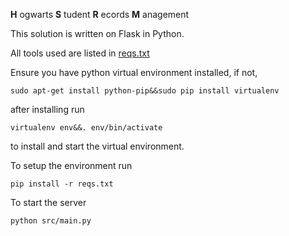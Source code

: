 __H__ ogwarts __S__ tudent __R__ ecords __M__ anagement

This solution is written on Flask in Python.

All tools used are listed in [reqs.txt](https://github.com/JSkally/HSRM/blob/master/reqs.txt)

Ensure you have python virtual environment installed, if not,

`sudo apt-get install python-pip&&sudo pip install virtualenv`

after installing run

`virtualenv env&&. env/bin/activate`

to install and start the virtual environment.

To setup the environment run

`pip install -r reqs.txt`

To start the server

`python src/main.py`
